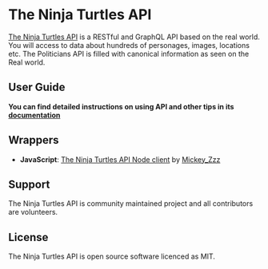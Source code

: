 # The Ninja Turtles API

[The Ninja Turtles API](http://politiciansapi.com) is a RESTful and GraphQL API based on the real world. You will access to data about hundreds of personages, images, locations etc. The Politicians API is filled with canonical information as seen on the Real world.

## User Guide

**You can find detailed instructions on using API and other tips in its [documentation](http://politiciansapi.com/documentation/)**

## Wrappers

- **JavaScript**: [The Ninja Turtles API Node client](https://github.com/afuh/rick-and-morty-api-node) by [Mickey_Zzz](https://github.com/MiCkEyZzZ)

## Support

The Ninja Turtles API is community maintained project and all contributors are volunteers.

## License

The Ninja Turtles API is open source software licenced as MIT.